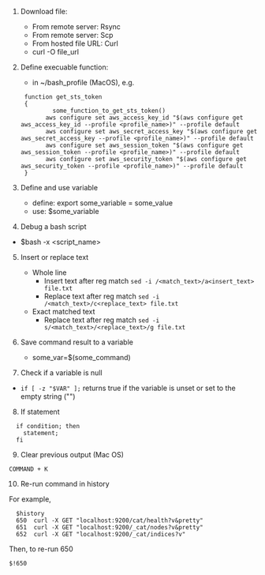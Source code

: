 1. Download file:
   * From remote server: Rsync
   * From remote server: Scp
   * From hosted file URL: Curl
    * curl -O file_url

2. Define execuable function:
   * in ~/bash_profile (MacOS), e.g. 
   ```
    function get_sts_token
    {
            some_function_to_get_sts_token()
    	  aws configure set aws_access_key_id "$(aws configure get aws_access_key_id --profile <profile_name>)" --profile default
    	  aws configure set aws_secret_access_key "$(aws configure get aws_secret_access_key --profile <profile_name>)" --profile default
    	  aws configure set aws_session_token "$(aws configure get aws_session_token --profile <profile_name>)" --profile default
    	  aws configure set aws_security_token "$(aws configure get aws_security_token --profile <profile_name>)" --profile default
    }
   ```
  
3. Define and use variable
   * define: export some_variable = some_value
   * use: $some_variable
  
4. Debug a bash script
   
* $bash -x <script_name>
   
5. Insert or replace text
   * Whole line
     * Insert text after reg match `sed -i /<match_text>/a<insert_text> file.txt`
     * Replace text after reg match `sed -i /<match_text>/c<replace_text> file.txt` 
   * Exact matched text
     * Replace text after reg match `sed -i s/<match_text>/<replace_text>/g file.txt`

6. Save command result to a variable
   
   * some_var=$(some_command)
   
7. Check if a variable is null
   
* `if [ -z "$VAR" ];` returns true if the variable is unset or set to the empty string ("")
   
8. If statement
```
  if condition; then
    statement;
  fi
```

9. Clear previous output (Mac OS)
```
COMMAND + K
```

10. Re-run command in history

For example, 

```
  $history
  650  curl -X GET "localhost:9200/cat/health?v&pretty"
  651  curl -X GET "localhost:9200/_cat/nodes?v&pretty"
  652  curl -X GET "localhost:9200/_cat/indices?v"
```

Then, to re-run 650

```
$!650
```

